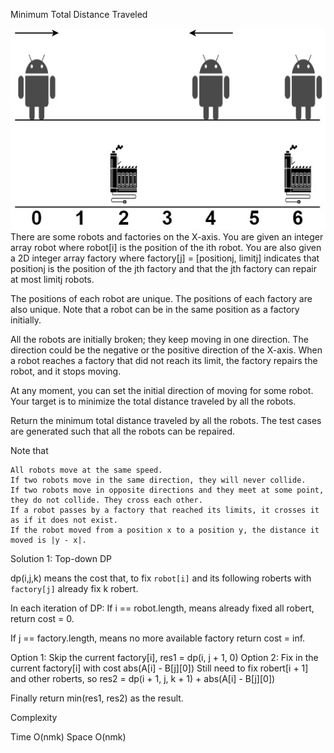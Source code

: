 Minimum Total Distance Traveled

![](./maxTotalDistTraveled.jpg)
There are some robots and factories on the X-axis. You are given an integer array robot where robot[i] is the position of the ith robot. You are also given a 2D integer array factory where factory[j] = [positionj, limitj] indicates that positionj is the position of the jth factory and that the jth factory can repair at most limitj robots.

The positions of each robot are unique. The positions of each factory are also unique. Note that a robot can be in the same position as a factory initially.

All the robots are initially broken; they keep moving in one direction. The direction could be the negative or the positive direction of the X-axis. When a robot reaches a factory that did not reach its limit, the factory repairs the robot, and it stops moving.

At any moment, you can set the initial direction of moving for some robot. Your target is to minimize the total distance traveled by all the robots.

Return the minimum total distance traveled by all the robots. The test cases are generated such that all the robots can be repaired.

Note that

    All robots move at the same speed.
    If two robots move in the same direction, they will never collide.
    If two robots move in opposite directions and they meet at some point, they do not collide. They cross each other.
    If a robot passes by a factory that reached its limits, it crosses it as if it does not exist.
    If the robot moved from a position x to a position y, the distance it moved is |y - x|.




Solution 1: Top-down DP

dp(i,j,k) means the cost that,
to fix `robot[i]` and its following roberts
with `factory[j]` already fix k robert.

In each iteration of DP:
If i == robot.length,
means already fixed all robert,
return cost = 0.

If j == factory.length,
means no more available factory
return cost = inf.

Option 1: Skip the current factory[i], res1 = dp(i, j + 1, 0)
Option 2: Fix in the current factory[i] with cost abs(A[i] - B[j][0])
Still need to fix robert[i + 1] and other roberts,
so res2 = dp(i + 1, j, k + 1) + abs(A[i] - B[j][0])

Finally return min(res1, res2) as the result.

Complexity

Time O(nmk)
Space O(nmk)

```


```